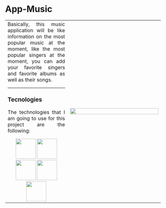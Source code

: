 # App-Music
 <table>
  <td align="justify" width=40%>
   Basically, this music application will be like information on the most popular music at the moment, like the most popular singers at the moment, you can add your favorite singers and   
   favorite albums as well as their songs.<hr>
   <div>
    <h3>Tecnologies</h3>
    <p>The technologies that I am going to use for this project are the following:</p>
    <div align="center">
     <img src="https://i.ibb.co/tL1v6Jt/html-5.png" witdh="65px" height="65px">
     <img src="https://i.ibb.co/j86Drxg/css-3.png" witdh="65px" height="65px">
     <img src="https://i.ibb.co/pKKrwn3/javascript-js-icon-2048x2048-nyxvtvk0.png" witdh="65px" height="65px">
     <img src="https://nexwebsites.com/images/blog/api.png" witdh="65px" height="65px">
     <img src="https://i.ibb.co/JBWfJH6/figma.png" witdh="65px" height="65px">
    </div>
   </div>
  </td>
  <td align="center" width=60%>
   <img src="https://i.pinimg.com/736x/a8/f8/13/a8f8135027654029b0e71d9b20365d7b.jpg" width=100% height=50%>
  </td>
 </table>
